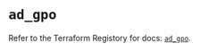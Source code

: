 # `ad_gpo`

Refer to the Terraform Registory for docs: [`ad_gpo`](https://www.terraform.io/docs/providers/ad/r/gpo).
